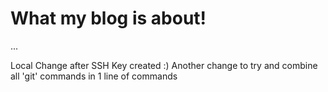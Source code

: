 # What my blog is about!

...

Local Change after SSH Key created :)
Another change to try and combine all 'git' commands in 1 line of commands
